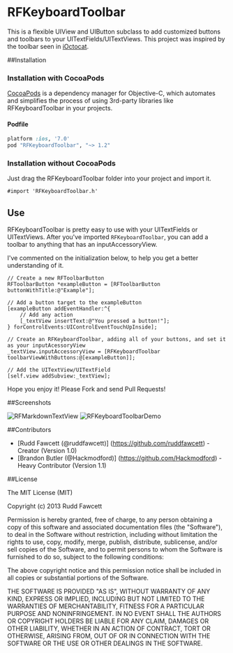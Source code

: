 RFKeyboardToolbar
=================

This is a flexible UIView and UIButton subclass to add customized buttons and toolbars to your UITextFields/UITextViews.  This project was inspired by the toolbar seen in [iOctocat](http://ioctocat.com).

##Installation

### Installation with CocoaPods

[CocoaPods](http://cocoapods.org) is a dependency manager for Objective-C, which automates and simplifies the process of using 3rd-party libraries like RFKeyboardToolbar in your projects.

#### Podfile

```ruby
platform :ios, '7.0'
pod "RFKeyboardToolbar", "~> 1.2"
```

### Installation without CocoaPods

Just drag the RFKeyboardToolbar folder into your project and import it.

```
#import 'RFKeyboardToolbar.h'
```

## Use

RFKeyboardToolbar is pretty easy to use with your UITextFields or UITextViews.  After you've imported `RFKeyboardToolbar`, you can add a toolbar to anything that has an inputAccessoryView.  

I've commented on the initialization below, to help you get a better understanding of it.

```obj-c
// Create a new RFToolbarButton
RFToolbarButton *exampleButton = [RFToolbarButton buttonWithTitle:@"Example"];
    
// Add a button target to the exampleButton
[exampleButton addEventHandler:^{
    // Add any action
    [_textView insertText:@"You pressed a button!"];
} forControlEvents:UIControlEventTouchUpInside];
    
// Create an RFKeyboardToolbar, adding all of your buttons, and set it as your inputAcessoryView
_textView.inputAccessoryView = [RFKeyboardToolbar toolbarViewWithButtons:@[exampleButton]];

// Add the UITextView/UITextField   
[self.view addSubview:_textView];
```

Hope you enjoy it!  Please Fork and send Pull Requests!

##Screenshots

![RFMarkdownTextView](http://i.imgur.com/NEAocbW.png)
![RFKeyboardToolbarDemo](http://i.imgur.com/LvD0GqC.png)

##Contributors
- [Rudd Fawcett (@ruddfawcett)] (https://github.com/ruddfawcett) - Creator (Version 1.0)
- [Brandon Butler (@Hackmodford)] (https://github.com/Hackmodford) - Heavy Contributor (Version 1.1)

##License

The MIT License (MIT)

Copyright (c) 2013 Rudd Fawcett

Permission is hereby granted, free of charge, to any person obtaining a copy of
this software and associated documentation files (the "Software"), to deal in
the Software without restriction, including without limitation the rights to
use, copy, modify, merge, publish, distribute, sublicense, and/or sell copies of
the Software, and to permit persons to whom the Software is furnished to do so,
subject to the following conditions:

The above copyright notice and this permission notice shall be included in all
copies or substantial portions of the Software.

THE SOFTWARE IS PROVIDED "AS IS", WITHOUT WARRANTY OF ANY KIND, EXPRESS OR
IMPLIED, INCLUDING BUT NOT LIMITED TO THE WARRANTIES OF MERCHANTABILITY, FITNESS
FOR A PARTICULAR PURPOSE AND NONINFRINGEMENT. IN NO EVENT SHALL THE AUTHORS OR
COPYRIGHT HOLDERS BE LIABLE FOR ANY CLAIM, DAMAGES OR OTHER LIABILITY, WHETHER
IN AN ACTION OF CONTRACT, TORT OR OTHERWISE, ARISING FROM, OUT OF OR IN
CONNECTION WITH THE SOFTWARE OR THE USE OR OTHER DEALINGS IN THE SOFTWARE.
